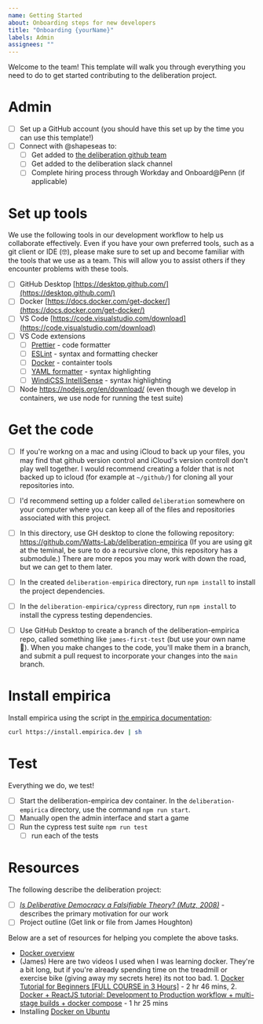 ```yaml
---
name: Getting Started
about: Onboarding steps for new developers
title: "Onboarding {yourName}"
labels: Admin
assignees: ""
---
```


Welcome to the team! This template will walk you through everything you need to do to get started contributing to the deliberation project.

# Admin

- [ ] Set up a GitHub account (you should have this set up by the time you can use this template!)
- [ ] Connect with @shapeseas to:
  - [ ] Get added to [the deliberation github team](https://github.com/orgs/Watts-Lab/teams/deliberation/)
  - [ ] Get added to the deliberation slack channel
  - [ ] Complete hiring process through Workday and Onboard@Penn (if applicable)

# Set up tools

We use the following tools in our development workflow to help us collaborate effectively. Even if you have your own preferred tools, such as a git client or IDE (🤓), please make sure to set up and become familiar with the tools that we use as a team. This will allow you to assist others if they encounter problems with these tools.

- [ ] GitHub Desktop [https://desktop.github.com/](https://desktop.github.com/)
- [ ] Docker [https://docs.docker.com/get-docker/](https://docs.docker.com/get-docker/) </br>
- [ ] VS Code [https://code.visualstudio.com/download](https://code.visualstudio.com/download)
- [ ] VS Code extensions
  - [ ] [Prettier](https://marketplace.visualstudio.com/items?itemName=esbenp.prettier-vscode) - code formatter
  - [ ] [ESLint](https://marketplace.visualstudio.com/items?itemName=dbaeumer.vscode-eslint) - syntax and formatting checker
  - [ ] [Docker](https://marketplace.visualstudio.com/items?itemName=ms-azuretools.vscode-docker) - containter tools
  - [ ] [YAML formatter](https://marketplace.visualstudio.com/items?itemName=redhat.vscode-yaml) - syntax highlighting
  - [ ] [WindiCSS IntelliSense](https://marketplace.visualstudio.com/items?itemName=voorjaar.windicss-intellisense) - syntax highlighting
- [ ] Node https://nodejs.org/en/download/ (even though we develop in containers, we use node for running the test suite)

# Get the code

- [ ] If you're workng on a mac and using iCloud to back up your files, you may find that github version control and iCloud's version controll don't play well together. I would recommend creating a folder that is not backed up to icloud (for example at `~/github/`) for cloning all your repositories into.

- [ ] I'd recommend setting up a folder called `deliberation` somewhere on your computer where you can keep all of the files and repositories associated with this project.
- [ ] In this directory, use GH desktop to clone the following repository: https://github.com/Watts-Lab/deliberation-empirica (If you are using git at the teminal, be sure to do a recursive clone, this repository has a submodule.) There are more repos you may work with down the road, but we can get to them later.
- [ ] In the created `deliberation-empirica` directory, run `npm install` to install the project dependencies.
- [ ] In the `deliberation-empirica/cypress` directory, run `npm install` to install the cypress testing dependencies.
- [ ] Use GitHub Desktop to create a branch of the deliberation-empirica repo, called something like `james-first-test` (but use your own name 🤔). When you make changes to the code, you'll make them in a branch, and submit a pull request to incorporate your changes into the `main` branch.

# Install empirica

Install empirica using the script in [the empirica documentation](https://docs.empirica.ly/getting-started/setup):

```bash
curl https://install.empirica.dev | sh
```

# Test

Everything we do, we test!

- [ ] Start the deliberation-empirica dev container. In the `deliberation-empirica` directory, use the command `npm run start`.
- [ ] Manually open the admin interface and start a game
- [ ] Run the cypress test suite `npm run test`
  - [ ] run each of the tests

# Resources

The following describe the deliberation project:

- [ ] [_Is Deliberative Democracy a Falsifiable Theory? (Mutz, 2008)_](https://paperpile.com/shared/2nL9j6) - describes the primary motivation for our work
- [ ] Project outline (Get link or file from James Houghton)

Below are a set of resources for helping you complete the above tasks.

- [Docker overview](https://www.youtube.com/watch?v=gAkwW2tuIqE)
- (James) Here are two videos I used when I was learning docker. They're a bit long, but if you're already spending time on the treadmill or exercise bike (giving away my secrets here) its not too bad. 1. [Docker Tutorial for Beginners [FULL COURSE in 3 Hours]](https://www.youtube.com/watch?v=3c-iBn73dDE) - 2 hr 46 mins, 2. [Docker + ReactJS tutorial: Development to Production workflow + multi-stage builds + docker compose](https://www.youtube.com/watch?v=3xDAU5cvi5E) - 1 hr 25 mins
- Installing [Docker on Ubuntu](https://www.digitalocean.com/community/tutorials/how-to-install-and-use-docker-on-ubuntu-20-04)
